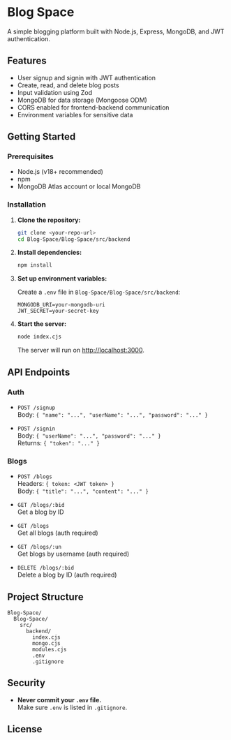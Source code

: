 # Blog Space

A simple blogging platform built with Node.js, Express, MongoDB, and JWT authentication.

## Features

- User signup and signin with JWT authentication
- Create, read, and delete blog posts
- Input validation using Zod
- MongoDB for data storage (Mongoose ODM)
- CORS enabled for frontend-backend communication
- Environment variables for sensitive data

## Getting Started

### Prerequisites

- Node.js (v18+ recommended)
- npm
- MongoDB Atlas account or local MongoDB

### Installation

1. **Clone the repository:**
    ```sh
    git clone <your-repo-url>
    cd Blog-Space/Blog-Space/src/backend
    ```

2. **Install dependencies:**
    ```sh
    npm install
    ```

3. **Set up environment variables:**

    Create a `.env` file in `Blog-Space/Blog-Space/src/backend`:

    ```
    MONGODB_URI=your-mongodb-uri
    JWT_SECRET=your-secret-key
    ```

4. **Start the server:**
    ```sh
    node index.cjs
    ```
    The server will run on [http://localhost:3000](http://localhost:3000).

## API Endpoints

### Auth

- `POST /signup`  
  Body: `{ "name": "...", "userName": "...", "password": "..." }`

- `POST /signin`  
  Body: `{ "userName": "...", "password": "..." }`  
  Returns: `{ "token": "..." }`

### Blogs

- `POST /blogs`  
  Headers: `{ token: <JWT token> }`  
  Body: `{ "title": "...", "content": "..." }`

- `GET /blogs/:bid`  
  Get a blog by ID

- `GET /blogs`  
  Get all blogs (auth required)

- `GET /blogs/:un`  
  Get blogs by username (auth required)

- `DELETE /blogs/:bid`  
  Delete a blog by ID (auth required)

## Project Structure

```
Blog-Space/
  Blog-Space/
    src/
      backend/
        index.cjs
        mongo.cjs
        modules.cjs
        .env
        .gitignore
```

## Security

- **Never commit your `.env` file.**  
  Make sure `.env` is listed in `.gitignore`.

## License